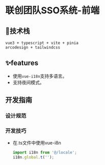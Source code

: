 # 联创团队SSO系统-前端

## 🚀技术栈

```
vue3 + typescript + vite + pinia
arcodesign + tailwindcss
```

## ✨features

* 使用`vue-i18n`支持多语言。
* 支持夜间模式。

## 开发指南

### 设计规范

### 开发技巧

* 在.ts文件中使用vue-i8n
  ```typescript
  import i18n from '@/locale';
  i18n.global.t('');
  ```



